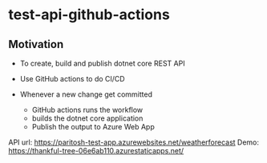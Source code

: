# test-api-github-actions


## Motivation

* To create, build and publish dotnet core REST API
* Use GitHub actions to do CI/CD

* Whenever a new change get committed
    - GitHub actions runs the workflow
    - builds the dotnet core application
    - Publish the output to Azure Web App

API url: https://paritosh-test-app.azurewebsites.net/weatherforecast
Demo: https://thankful-tree-06e6ab110.azurestaticapps.net/